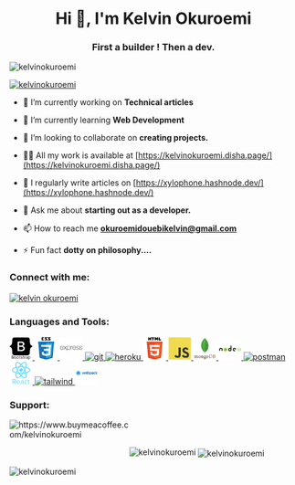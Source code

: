 <h1 align="center">Hi 👋, I'm Kelvin Okuroemi</h1>
<h3 align="center">First a builder ! Then a dev.</h3>

<p align="left"> <img src="https://komarev.com/ghpvc/?username=kelvinokuroemi&label=Profile%20views&color=0e75b6&style=flat" alt="kelvinokuroemi" /> </p>

<p align="left"> <a href="https://github.com/ryo-ma/github-profile-trophy"><img src="https://github-profile-trophy.vercel.app/?username=kelvinokuroemi" alt="kelvinokuroemi" /></a> </p>

- 🔭 I’m currently working on **Technical articles**

- 🌱 I’m currently learning **Web Development**

- 👯 I’m looking to collaborate on **creating projects.**

- 👨‍💻 All my work is available at [https://kelvinokuroemi.disha.page/](https://kelvinokuroemi.disha.page/)

- 📝 I regularly write articles on [https://xylophone.hashnode.dev/](https://xylophone.hashnode.dev/)

- 💬 Ask me about **starting out as a developer.**

- 📫 How to reach me **okuroemidouebikelvin@gmail.com**

- ⚡ Fun fact **dotty on philosophy....**


<h3 align="left">Connect with me:</h3>
<p align="left">
<a href="https://www.linkedin.com/in/kelvinokuroemi" target="blank"><img align="center" src="https://raw.githubusercontent.com/rahuldkjain/github-profile-readme-generator/master/src/images/icons/Social/linked-in-alt.svg" alt="kelvin okuroemi" height="30" width="40" /></a>

<h3 align="left">Languages and Tools:</h3>
<p align="left"> <a href="https://getbootstrap.com" target="_blank" rel="noreferrer"> <img src="https://raw.githubusercontent.com/devicons/devicon/master/icons/bootstrap/bootstrap-plain-wordmark.svg" alt="bootstrap" width="40" height="40"/> </a> <a href="https://www.w3schools.com/css/" target="_blank" rel="noreferrer"> <img src="https://raw.githubusercontent.com/devicons/devicon/master/icons/css3/css3-original-wordmark.svg" alt="css3" width="40" height="40"/> </a> <a href="https://expressjs.com" target="_blank" rel="noreferrer"> <img src="https://raw.githubusercontent.com/devicons/devicon/master/icons/express/express-original-wordmark.svg" alt="express" width="40" height="40"/> </a> <a href="https://git-scm.com/" target="_blank" rel="noreferrer"> <img src="https://www.vectorlogo.zone/logos/git-scm/git-scm-icon.svg" alt="git" width="40" height="40"/> </a> <a href="https://heroku.com" target="_blank" rel="noreferrer"> <img src="https://www.vectorlogo.zone/logos/heroku/heroku-icon.svg" alt="heroku" width="40" height="40"/> </a> <a href="https://www.w3.org/html/" target="_blank" rel="noreferrer"> <img src="https://raw.githubusercontent.com/devicons/devicon/master/icons/html5/html5-original-wordmark.svg" alt="html5" width="40" height="40"/> </a> <a href="https://developer.mozilla.org/en-US/docs/Web/JavaScript" target="_blank" rel="noreferrer"> <img src="https://raw.githubusercontent.com/devicons/devicon/master/icons/javascript/javascript-original.svg" alt="javascript" width="40" height="40"/> </a> <a href="https://www.mongodb.com/" target="_blank" rel="noreferrer"> <img src="https://raw.githubusercontent.com/devicons/devicon/master/icons/mongodb/mongodb-original-wordmark.svg" alt="mongodb" width="40" height="40"/> </a> <a href="https://nodejs.org" target="_blank" rel="noreferrer"> <img src="https://raw.githubusercontent.com/devicons/devicon/master/icons/nodejs/nodejs-original-wordmark.svg" alt="nodejs" width="40" height="40"/> </a> <a href="https://postman.com" target="_blank" rel="noreferrer"> <img src="https://www.vectorlogo.zone/logos/getpostman/getpostman-icon.svg" alt="postman" width="40" height="40"/> </a> <a href="https://reactjs.org/" target="_blank" rel="noreferrer"> <img src="https://raw.githubusercontent.com/devicons/devicon/master/icons/react/react-original-wordmark.svg" alt="react" width="40" height="40"/> </a> <a href="https://tailwindcss.com/" target="_blank" rel="noreferrer"> <img src="https://www.vectorlogo.zone/logos/tailwindcss/tailwindcss-icon.svg" alt="tailwind" width="40" height="40"/> </a> <a href="https://webpack.js.org" target="_blank" rel="noreferrer"> <img src="https://raw.githubusercontent.com/devicons/devicon/d00d0969292a6569d45b06d3f350f463a0107b0d/icons/webpack/webpack-original-wordmark.svg" alt="webpack" width="40" height="40"/> </a> </p>

<h3 align="left">Support:</h3>
<p><a href="https://www.buymeacoffee.com/https://www.buymeacoffee.com/kelvinokuroemi"> <img align="left" src="https://cdn.buymeacoffee.com/buttons/v2/default-yellow.png" height="50" width="210" alt="https://www.buymeacoffee.com/kelvinokuroemi" /></a></p><br><br>

<p><img align="left" src="https://github-readme-stats.vercel.app/api/top-langs?username=kelvinokuroemi&show_icons=true&locale=en&layout=compact" alt="kelvinokuroemi" /></p>

<p>&nbsp;<img align="center" src="https://github-readme-stats.vercel.app/api?username=kelvinokuroemi&show_icons=true&locale=en" alt="kelvinokuroemi" /></p>

<p><img align="center" src="https://github-readme-streak-stats.herokuapp.com/?user=kelvinokuroemi&" alt="kelvinokuroemi" /></p>
